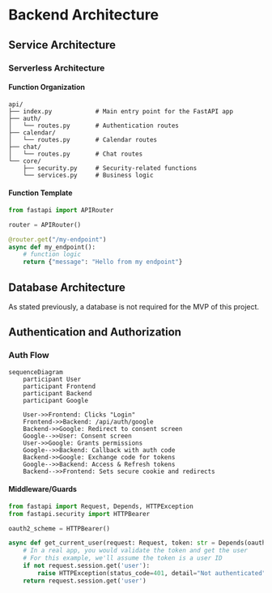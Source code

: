 # Backend Architecture

## Service Architecture

### Serverless Architecture

#### Function Organization
```
api/
├── index.py            # Main entry point for the FastAPI app
├── auth/
│   └── routes.py       # Authentication routes
├── calendar/
│   └── routes.py       # Calendar routes
├── chat/
│   └── routes.py       # Chat routes
└── core/
    ├── security.py     # Security-related functions
    └── services.py     # Business logic
```

#### Function Template
```python
from fastapi import APIRouter

router = APIRouter()

@router.get("/my-endpoint")
async def my_endpoint():
    # function logic
    return {"message": "Hello from my endpoint"}
```

## Database Architecture
As stated previously, a database is not required for the MVP of this project.

## Authentication and Authorization

### Auth Flow
```mermaid
sequenceDiagram
    participant User
    participant Frontend
    participant Backend
    participant Google

    User->>Frontend: Clicks "Login"
    Frontend->>Backend: /api/auth/google
    Backend->>Google: Redirect to consent screen
    Google-->>User: Consent screen
    User->>Google: Grants permissions
    Google-->>Backend: Callback with auth code
    Backend->>Google: Exchange code for tokens
    Google-->>Backend: Access & Refresh tokens
    Backend-->>Frontend: Sets secure cookie and redirects
```

#### Middleware/Guards
```python
from fastapi import Request, Depends, HTTPException
from fastapi.security import HTTPBearer

oauth2_scheme = HTTPBearer()

async def get_current_user(request: Request, token: str = Depends(oauth2_scheme)):
    # In a real app, you would validate the token and get the user
    # For this example, we'll assume the token is a user ID
    if not request.session.get('user'):
        raise HTTPException(status_code=401, detail="Not authenticated")
    return request.session.get('user')
```
